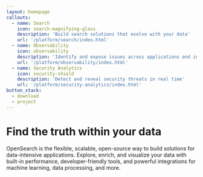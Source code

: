 ```yaml
---
layout: homepage
callouts:
  - name: Search
    icon: search-magnifying-glass
    description: 'Build search solutions that evolve with your data'
    url: '/platform/search/index.html'
  - name: Observability
    icon: observability
    description: 'Identify and expose issues across applications and infrastructure'
    url: '/platform/observability/index.html'
  - name: Security Analytics
    icon: security-shield
    description: 'Detect and reveal security threats in real time'
    url: '/platform/security-analytics/index.html'
button_stack:
  - download
  - project
---
```


# Find the truth within your data

OpenSearch is the flexible, scalable, open-source way to build solutions for data-intensive applications. Explore, enrich, and visualize your data with built-in performance, developer-friendly tools, and powerful integrations for machine learning, data processing, and more.
